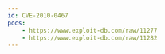 ```yaml
---
id: CVE-2010-0467
pocs:
    - https://www.exploit-db.com/raw/11277
    - https://www.exploit-db.com/raw/11282
---
```

